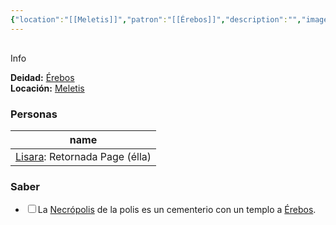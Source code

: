 ```yaml
---
{"location":"[[Meletis]]","patron":"[[Érebos]]","description":"","image":"","dg-publish-dm":true,"dg-publish":true,"type":"Lugares","dg-path":"Lugares/Meletis/Necrópolis.md","permalink":"/lugares/meletis/necropolis/","dgPassFrontmatter":true}
---
```


<p><span><div data-callout-metadata="" data-callout-fold="" data-callout="info" class="callout node-insert-event"><div class="callout-title" dir="auto"><div class="callout-icon"><svg width="16" height="16"></svg></div><div class="callout-title-inner">Info</div></div><div class="callout-content">
<p dir="auto"><strong>Deidad:</strong> <a data-tooltip-position="top" aria-label="Personas/Érebos.md" data-href="Personas/Érebos.md" href="Personas/Érebos.md" class="internal-link" target="_blank" rel="noopener nofollow">Érebos</a><br>
<strong>Locación:</strong> <a data-tooltip-position="top" aria-label="Lugares/Meletis.md" data-href="Lugares/Meletis.md" href="Lugares/Meletis.md" class="internal-link" target="_blank" rel="noopener nofollow">Meletis</a></p>
</div></div></span></p><h3><span>Personas</span></h3><div><table class="dataview table-view-table"><thead class="table-view-thead"><tr class="table-view-tr-header"><th class="table-view-th"><span>name</span></th></tr></thead><tbody class="table-view-tbody"><tr><td><span><a data-tooltip-position="top" aria-label="Personas/Lisara.md" data-href="Personas/Lisara.md" href="Personas/Lisara.md" class="internal-link" target="_blank" rel="noopener nofollow">Lisara</a>: Retornada Page (élla)</span></td></tr></tbody></table></div><h3><span>Saber</span></h3><div><ul class="contains-task-list"><li data-task="x" class="dataview task-list-item is-checked"><input type="checkbox" class="dataview task-list-item-checkbox"><span>La <a data-tooltip-position="top" aria-label="Lugares/Necrópolis" data-href="Lugares/Necrópolis" href="Lugares/Necrópolis" class="internal-link" target="_blank" rel="noopener nofollow">Necrópolis</a> de la polis es un cementerio con un templo a <a data-tooltip-position="top" aria-label="Personas/Érebos" data-href="Personas/Érebos" href="Personas/Érebos" class="internal-link" target="_blank" rel="noopener nofollow">Érebos</a>.</span></li></ul></div>